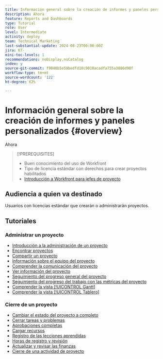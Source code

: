 ```yaml
---
title: Información general sobre la creación de informes y paneles personalizados
description: Ahora
feature: Reports and Dashboards
type: Tutorial
role: User
level: Intermediate
activity: deploy
team: Technical Marketing
last-substantial-update: 2024-08-23T00:00:00Z
jira: KT-
mini-toc-levels: 1
recommendations: noDisplay,noCatalog
index: y
source-git-commit: f9040b5e59bedfd18c9010acadfa755a3886d90f
workflow-type: tm+mt
source-wordcount: '122'
ht-degree: 62%

---
```



# Información general sobre la creación de informes y paneles personalizados {#overview}

Ahora

>[!PREREQUISITES]
>
>* Buen conocimiento del uso de Workfront
>* Tipo de licencia estándar con derechos para crear proyectos habilitados
>* [Introducción a Workfront para jefes de proyecto](https://experienceleague.adobe.com/?recommended=Workfront-U-1-2022.1.planners)


## Audiencia a quien va destinado

Usuarios con licencias estándar que crearán o administrarán proyectos.

## Tutoriales

### Administrar un proyecto

* [Introducción a la administración de un proyecto](/help/manage-work/projects/getting-started-manage-a-project.md)
* [Encontrar proyectos](/help/manage-work/projects/find-projects.md)
* [Compartir un proyecto](/help/manage-work/projects/share-a-project.md)
* [Información sobre el equipo del proyecto](/help/manage-work/projects/understand-the-project-team.md)
* [Comprender la comunicación del proyecto](/help/manage-work/projects/understand-project-communication.md)
* [Ver información del proyecto](/help/manage-work/projects/view-project-information.md)
* [Seguimiento del progreso general del proyecto](/help/manage-work/projects/track-overall-project-progress.md)
* [Seguimiento del progreso del trabajo con las métricas del proyecto](/help/manage-work/projects/track-work-progress-with-project-metrics.md)
* [Comprender la vista [!UICONTROL Gantt]](/help/manage-work/projects/understand-the-gantt-view.md)
* [Comprender la vista [!UICONTROL Tablero]](/help/manage-work/projects/understand-the-board-view.md)


### Cierre de un proyecto

* [Cambiar el estado del proyecto a completo](/help/manage-work/projects/change-the-project-status.md)
* [Cerrar tareas y problemas](/help/manage-work/close-a-project/close-tasks-and-issues.md)
* [Aprobaciones completas](/help/manage-work/close-a-project/complete-approvals.md)
* [Cargar recursos](/help/manage-work/close-a-project/upload-assets.md)
* [Registro de las lecciones aprendidas](/help/manage-work/close-a-project/lessons-learned-from-closing-a-project.md)
* [Horas de registro y revisión](/help/manage-work/close-a-project/log-and-review-hours.md)
* [Actualizar y revisar las finanzas](/help/manage-work/project-finances/update-and-review-finances.md)
* [Cierre de una actividad de proyecto](/help/manage-work/close-a-project/close-a-project-activity.md)
